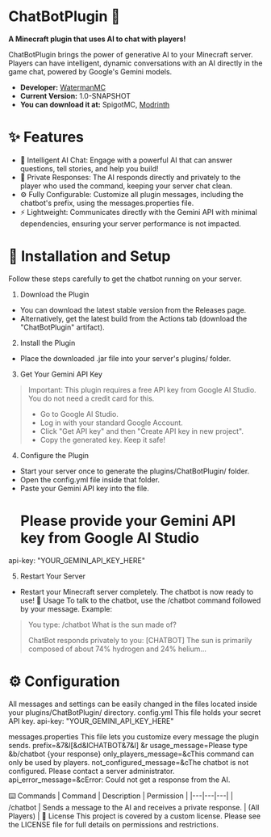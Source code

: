 # ChatBotPlugin 🤖
**A Minecraft plugin that uses AI to chat with players!**


ChatBotPlugin brings the power of generative AI to your Minecraft server. Players can have intelligent, dynamic conversations with an AI directly in the game chat, powered by Google's Gemini models.

* **Developer:** [WatermanMC](https://watermanmc.42web.io/)
* **Current Version:** 1.0-SNAPSHOT
* **You can download it at:** SpigotMC, [Modrinth](https://modrinth.com/plugin/chatbotplugin)
# ✨ Features
 * 🤖 Intelligent AI Chat: Engage with a powerful AI that can answer questions, tell stories, and help you build!
 * 🤫 Private Responses: The AI responds directly and privately to the player who used the command, keeping your server chat clean.
 * ⚙️ Fully Configurable: Customize all plugin messages, including the chatbot's prefix, using the messages.properties file.
 * ⚡ Lightweight: Communicates directly with the Gemini API with minimal dependencies, ensuring your server performance is not impacted.
# 🚀 Installation and Setup
Follow these steps carefully to get the chatbot running on your server.
1. Download the Plugin
 * You can download the latest stable version from the Releases page.
 * Alternatively, get the latest build from the Actions tab (download the "ChatBotPlugin" artifact).
2. Install the Plugin
 * Place the downloaded .jar file into your server's plugins/ folder.
3. Get Your Gemini API Key
> Important: This plugin requires a free API key from Google AI Studio. You do not need a credit card for this.
>  * Go to Google AI Studio.
>  * Log in with your standard Google Account.
>  * Click "Get API key" and then "Create API key in new project".
>  * Copy the generated key. Keep it safe!
> 
4. Configure the Plugin
 * Start your server once to generate the plugins/ChatBotPlugin/ folder.
 * Open the config.yml file inside that folder.
 * Paste your Gemini API key into the file.
   # Please provide your Gemini API key from Google AI Studio
api-key: "YOUR_GEMINI_API_KEY_HERE"

5. Restart Your Server
 * Restart your Minecraft server completely. The chatbot is now ready to use!
💬 Usage
To talk to the chatbot, use the /chatbot command followed by your message.
Example:
> You type:
> /chatbot What is the sun made of?
> 
> ChatBot responds privately to you:
> [CHATBOT] The sun is primarily composed of about 74% hydrogen and 24% helium...
> 
> 
# ⚙️ Configuration
All messages and settings can be easily changed in the files located inside your plugins/ChatBotPlugin/ directory.
config.yml
This file holds your secret API key.
api-key: "YOUR_GEMINI_API_KEY_HERE"

messages.properties
This file lets you customize every message the plugin sends.
prefix=&7&l[&d&lCHATBOT&7&l] &r
usage_message=Please type &b/chatbot {your response}
only_players_message=&cThis command can only be used by players.
not_configured_message=&cThe chatbot is not configured. Please contact a server administrator.
api_error_message=&cError: Could not get a response from the AI.

⌨️ Commands
| Command | Description | Permission |
|---|---|---|
| /chatbot <message> | Sends a message to the AI and receives a private response. | (All Players) |
📄 License
This project is covered by a custom license. Please see the LICENSE file for full details on permissions and restrictions.
